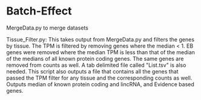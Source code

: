 # Batch-Effect


MergeData.py to merge datasets

Tissue_Filter.py: This takes output from MergeData.py and filters the genes by tissue. The TPM is filtered by removing genes where the median < 1. EB genes were removed where the median TPM is less than that of the median of the medians of all known protein coding genes. The same genes are removed from counts as well. A tab delimited file called "List.tsv" is also needed. This script also outputs a file that contains all the genes that passed the TPM filter for any tissue and the corresponding counts as well. Outputs median of known protein coding and lincRNA, and Evidence based genes.


```

```
